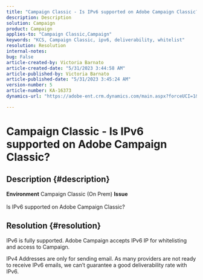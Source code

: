```yaml
---
title: "Campaign Classic - Is IPv6 supported on Adobe Campaign Classic?"
description: Description
solution: Campaign
product: Campaign
applies-to: "Campaign Classic,Campaign"
keywords: "KCS, Campaign Classic, ipv6, deliverability, whitelist"
resolution: Resolution
internal-notes: 
bug: False
article-created-by: Victoria Barnato
article-created-date: "5/31/2023 3:44:58 AM"
article-published-by: Victoria Barnato
article-published-date: "5/31/2023 3:45:24 AM"
version-number: 5
article-number: KA-16373
dynamics-url: "https://adobe-ent.crm.dynamics.com/main.aspx?forceUCI=1&pagetype=entityrecord&etn=knowledgearticle&id=66d40181-65ff-ed11-8f6e-6045bd006149"

---
```

# Campaign Classic - Is IPv6 supported on Adobe Campaign Classic?

## Description {#description}

<b>Environment</b>
Campaign Classic (On Prem)
<b>Issue</b><br><br>Is IPv6 supported on Adobe Campaign Classic?<br>

## Resolution {#resolution}


IPv6 is fully supported. Adobe Campaign accepts IPv6 IP for whitelisting and access to Campaign.

IPv4 Addresses are only for sending email. As many providers are not ready to receive IPv6 emails, we can’t guarantee a good deliverability rate with IPv6.
